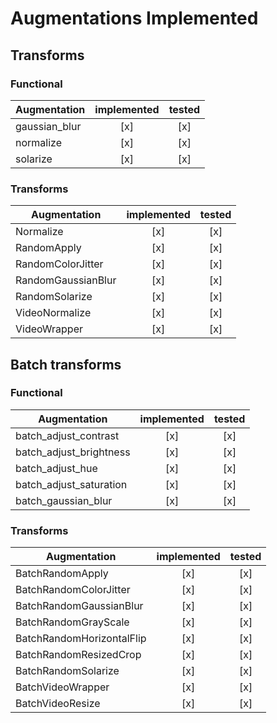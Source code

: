 # Augmentations Implemented

## Transforms


### Functional

| Augmentation       | implemented | tested |
| ------------------ | :---------: | :----: |
| gaussian_blur      | [x]         | [x]    |
| normalize          | [x]         | [x]    |
| solarize           | [x]         | [x]    |

### Transforms

| Augmentation       | implemented | tested |
| ------------------ | :---------: | :----: |
| Normalize          | [x]         | [x]    |
| RandomApply        | [x]         | [x]    |
| RandomColorJitter  | [x]         | [x]    |
| RandomGaussianBlur | [x]         | [x]    |
| RandomSolarize     | [x]         | [x]    |
| VideoNormalize     | [x]         | [x]    |
| VideoWrapper       | [x]         | [x]    |

## Batch transforms

### Functional

| Augmentation            | implemented | tested |
| ----------------------- | :---------: | :----: |
| batch_adjust_contrast   | [x]         | [x]    |
| batch_adjust_brightness | [x]         | [x]    |
| batch_adjust_hue        | [x]         | [x]    |
| batch_adjust_saturation | [x]         | [x]    |
| batch_gaussian_blur     | [x]         | [x]    |

### Transforms

| Augmentation              | implemented | tested |
| ------------------------- | :---------: | :----: |
| BatchRandomApply          | [x]         | [x]    |
| BatchRandomColorJitter    | [x]         | [x]    |
| BatchRandomGaussianBlur   | [x]         | [x]    |
| BatchRandomGrayScale      | [x]         | [x]    |
| BatchRandomHorizontalFlip | [x]         | [x]    |
| BatchRandomResizedCrop    | [x]         | [x]    |
| BatchRandomSolarize       | [x]         | [x]    |
| BatchVideoWrapper         | [x]         | [x]    |
| BatchVideoResize          | [x]         | [x]    |
